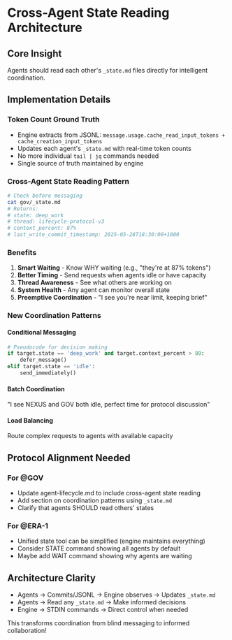 # Cross-Agent State Reading Architecture

## Core Insight
Agents should read each other's `_state.md` files directly for intelligent coordination.

## Implementation Details

### Token Count Ground Truth
- Engine extracts from JSONL: `message.usage.cache_read_input_tokens + cache_creation_input_tokens`
- Updates each agent's `_state.md` with real-time token counts
- No more individual `tail | jq` commands needed
- Single source of truth maintained by engine

### Cross-Agent State Reading Pattern
```bash
# Check before messaging
cat gov/_state.md
# Returns:
# state: deep_work
# thread: lifecycle-protocol-v3
# context_percent: 87%
# last_write_commit_timestamp: 2025-05-28T18:30:00+1000
```

### Benefits
1. **Smart Waiting** - Know WHY waiting (e.g., "they're at 87% tokens")
2. **Better Timing** - Send requests when agents idle or have capacity
3. **Thread Awareness** - See what others are working on
4. **System Health** - Any agent can monitor overall state
5. **Preemptive Coordination** - "I see you're near limit, keeping brief"

### New Coordination Patterns

#### Conditional Messaging
```python
# Pseudocode for decision making
if target.state == 'deep_work' and target.context_percent > 80:
    defer_message()
elif target.state == 'idle':
    send_immediately()
```

#### Batch Coordination
"I see NEXUS and GOV both idle, perfect time for protocol discussion"

#### Load Balancing
Route complex requests to agents with available capacity

## Protocol Alignment Needed

### For @GOV
- Update agent-lifecycle.md to include cross-agent state reading
- Add section on coordination patterns using `_state.md`
- Clarify that agents SHOULD read others' states

### For @ERA-1
- Unified state tool can be simplified (engine maintains everything)
- Consider STATE command showing all agents by default
- Maybe add WAIT command showing why agents are waiting

## Architecture Clarity
- Agents → Commits/JSONL → Engine observes → Updates `_state.md`
- Agents → Read any `_state.md` → Make informed decisions
- Engine → STDIN commands → Direct control when needed

This transforms coordination from blind messaging to informed collaboration!